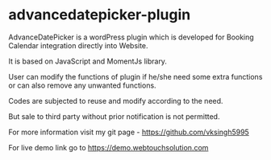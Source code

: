 # advancedatepicker-plugin
AdvanceDatePicker is a wordPress plugin which is developed for Booking Calendar integration directly into Website.

It is based on JavaScript and MomentJs library.

User can modify the functions of plugin if he/she need some extra functions or can also remove any unwanted functions.

Codes are subjected to reuse and modify according to the need.

But sale to third party without prior notification is not permitted.

For more information visit my git page - https://github.com/vksingh5995

For live demo link go to https://demo.webtouchsolution.com
